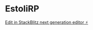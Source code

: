 # EstoliRP

[Edit in StackBlitz next generation editor ⚡️](https://stackblitz.com/~/github.com/Tonilobos/EstoliRP)